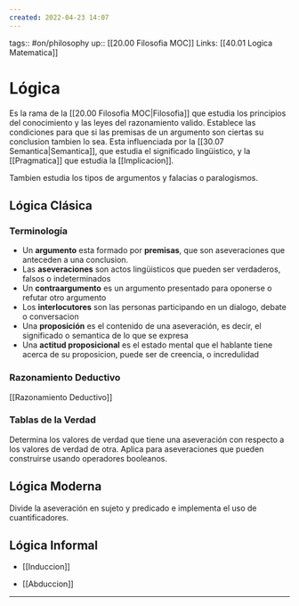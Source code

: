 ```yaml
---
created: 2022-04-23 14:07
---
```

tags:: #on/philosophy 
up:: [[20.00 Filosofia MOC]]
Links: [[40.01 Logica Matematica]]
# Lógica
Es la rama de la [[20.00 Filosofia MOC|Filosofia]] que estudia los principios del conocimiento y las leyes del razonamiento valido. Establece las condiciones para que si las premisas de un argumento son ciertas su conclusion tambien lo sea. Esta influenciada por la [[30.07 Semantica|Semantica]], que estudia el significado lingüistico, y la [[Pragmatica]] que estudia la [[Implicacion]].

Tambien estudia los tipos de argumentos y falacias o paralogismos.

## Lógica Clásica
### Terminología
- Un **argumento** esta formado por **premisas**, que son aseveraciones que anteceden a una conclusion.
- Las **aseveraciones** son actos lingüisticos que pueden ser verdaderos, falsos o indeterminados
- Un **contraargumento** es un argumento presentado para oponerse o refutar otro argumento
- Los **interlocutores** son las personas participando en un dialogo, debate o conversacion
- Una **proposición** es el contenido de una aseveración, es decir, el significado o semantica de lo que se expresa
- Una **actitud proposicional** es el estado mental que el hablante tiene acerca de su proposicion, puede ser de creencia, o incredulidad

### Razonamiento Deductivo
[[Razonamiento Deductivo]]

### Tablas de la Verdad
Determina los valores de verdad que tiene una aseveración con respecto a los valores de verdad de otra. Aplica para aseveraciones que pueden construirse usando operadores booleanos.

## Lógica Moderna
Divide la aseveración en sujeto y predicado e implementa el uso de cuantificadores.

## Lógica Informal
- [[Induccion]]

- [[Abduccion]]

___

